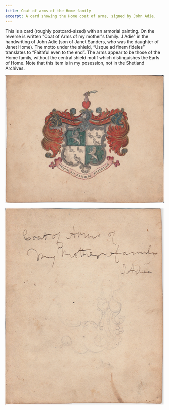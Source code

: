 ```yaml
---
title: Coat of arms of the Home family
excerpt: A card showing the Home coat of arms, signed by John Adie.
---
```


This is a card (roughly postcard-sized) with an armorial painting. On the reverse is written "Coat of Arms of my mother's family. J Adie" in the handwriting of John Adie (son of Janet Sanders, who was the daughter of Janet Home). The motto under the shield, “Usque ad finem fideles” translates to “Faithful even to the end”. The arms appear to be those of the Home family, without the central shield motif which distinguishes the Earls of Home. Note that this item is in my posession, not in the Shetland Archives.

![Front](/assets/genealogy/HomeArms.jpeg)

![Back](/assets/genealogy/HomeArmsReverse.jpeg)
